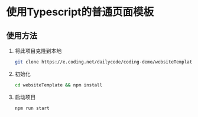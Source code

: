 # 使用Typescript的普通页面模板

## 使用方法
1. 将此项目克隆到本地

    ```bash
    git clone https://e.coding.net/dailycode/coding-demo/websiteTemplate.git
    ```

2. 初始化

   ```bash
   cd websiteTemplate && npm install
   ```
   
3. 启动项目

    ```bash
    npm run start
    ```

    

